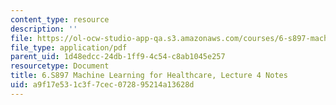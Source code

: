 ```yaml
---
content_type: resource
description: ''
file: https://ol-ocw-studio-app-qa.s3.amazonaws.com/courses/6-s897-machine-learning-for-healthcare-spring-2019/a9f17e531c3f7cec072895214a13628d_MIT6_S897S19_lec4note.pdf
file_type: application/pdf
parent_uid: 1d48edcc-24db-1ff9-4c54-c8ab1045e257
resourcetype: Document
title: 6.S897 Machine Learning for Healthcare, Lecture 4 Notes
uid: a9f17e53-1c3f-7cec-0728-95214a13628d
---
```

